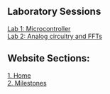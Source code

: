 ## Laboratory Sessions
[Lab 1: Microcontroller](lab01.md)  
[Lab 2: Analog circuitry and FFTs](lab02.md)


## Website Sections:

[1. Home](../index.md)  
[2. Milestones](../)